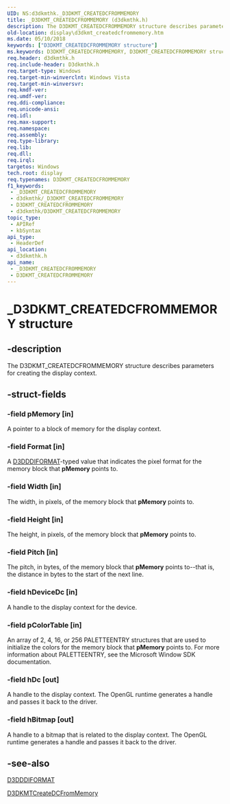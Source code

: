 ```yaml
---
UID: NS:d3dkmthk._D3DKMT_CREATEDCFROMMEMORY
title: _D3DKMT_CREATEDCFROMMEMORY (d3dkmthk.h)
description: The D3DKMT_CREATEDCFROMMEMORY structure describes parameters for creating the display context.
old-location: display\d3dkmt_createdcfrommemory.htm
ms.date: 05/10/2018
keywords: ["D3DKMT_CREATEDCFROMMEMORY structure"]
ms.keywords: D3DKMT_CREATEDCFROMMEMORY, D3DKMT_CREATEDCFROMMEMORY structure [Display Devices], OpenGL_Structs_b56e280f-e29b-4781-942a-a36024786d9e.xml, _D3DKMT_CREATEDCFROMMEMORY, d3dkmthk/D3DKMT_CREATEDCFROMMEMORY, display.d3dkmt_createdcfrommemory
req.header: d3dkmthk.h
req.include-header: D3dkmthk.h
req.target-type: Windows
req.target-min-winverclnt: Windows Vista
req.target-min-winversvr: 
req.kmdf-ver: 
req.umdf-ver: 
req.ddi-compliance: 
req.unicode-ansi: 
req.idl: 
req.max-support: 
req.namespace: 
req.assembly: 
req.type-library: 
req.lib: 
req.dll: 
req.irql: 
targetos: Windows
tech.root: display
req.typenames: D3DKMT_CREATEDCFROMMEMORY
f1_keywords:
 - _D3DKMT_CREATEDCFROMMEMORY
 - d3dkmthk/_D3DKMT_CREATEDCFROMMEMORY
 - D3DKMT_CREATEDCFROMMEMORY
 - d3dkmthk/D3DKMT_CREATEDCFROMMEMORY
topic_type:
 - APIRef
 - kbSyntax
api_type:
 - HeaderDef
api_location:
 - d3dkmthk.h
api_name:
 - _D3DKMT_CREATEDCFROMMEMORY
 - D3DKMT_CREATEDCFROMMEMORY
---
```


# _D3DKMT_CREATEDCFROMMEMORY structure


## -description

The D3DKMT_CREATEDCFROMMEMORY structure describes parameters for creating the display context.

## -struct-fields

### -field pMemory [in]

A pointer to a block of memory for the display context.

### -field Format [in]

A <a href="/windows-hardware/drivers/ddi/d3dukmdt/ne-d3dukmdt-_d3dddiformat">D3DDDIFORMAT</a>-typed value that indicates the pixel format for the memory block that <b>pMemory</b> points to.

### -field Width [in]

The width, in pixels, of the memory block that <b>pMemory</b> points to.

### -field Height [in]

The height, in pixels, of the memory block that <b>pMemory</b> points to.

### -field Pitch [in]

The pitch, in bytes, of the memory block that <b>pMemory</b> points to--that is, the distance in bytes to the start of the next line.

### -field hDeviceDc [in]

A handle to the display context for the device.

### -field pColorTable [in]

An array of 2, 4, 16, or 256 PALETTEENTRY structures that are used to initialize the colors for the memory block that <b>pMemory</b> points to. For more information about PALETTEENTRY, see the Microsoft Window SDK documentation.

### -field hDc [out]

A handle to the display context. The OpenGL runtime generates a handle and passes it back to the driver.

### -field hBitmap [out]

A handle to a bitmap that is related to the display context. The OpenGL runtime generates a handle and passes it back to the driver.

## -see-also

<a href="/windows-hardware/drivers/ddi/d3dukmdt/ne-d3dukmdt-_d3dddiformat">D3DDDIFORMAT</a>



<a href="/windows-hardware/drivers/ddi/d3dkmthk/nf-d3dkmthk-d3dkmtcreatedcfrommemory">D3DKMTCreateDCFromMemory</a>


